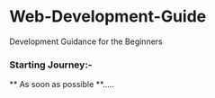 # Web-Development-Guide
Development Guidance for the Beginners

### Starting Journey:-
** As soon as possible **.....
